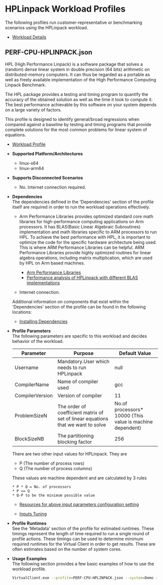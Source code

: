 ﻿# HPLinpack Workload Profiles
The following profiles run customer-representative or benchmarking scenarios using the HPLinpack workload.  

* [Workload Details](./HPLinpack.md)  

## PERF-CPU-HPLINPACK.json
HPL (High Performance Linpack) is a software package that solves a (random) dense linear system in double precision (64 bits) arithmetic on distributed-memory computers. It can thus be regarded as a portable as well as freely available implementation of the High Performance Computing Linpack Benchmark.

The HPL package provides a testing and timing program to quantify the accuracy of the obtained solution as well as the time it took to compute it. The best performance achievable by this software on your system depends on a large variety of factors.

This profile is designed to identify general/broad regressions when compared against a baseline by testing and timing programs that provide complete solutions for the most common problems for linear system of equations.

* [Workload Profile](https://github.com/microsoft/VirtualClient/blob/main/src/VirtualClient/VirtualClient.Main/profiles/PERF-CPU-HPLINPACK.json) 

* **Supported Platform/Architectures**
  * linux-x64
  * linux-arm64

* **Supports Disconnected Scenarios**  
  * No. Internet connection required.

* **Dependencies**  
  The dependencies defined in the 'Dependencies' section of the profile itself are required in order to run the workload operations effectively.
  * Arm Performance Libraries provides optimized standard core math libraries for high-performance computing applications on Arm processors. It has BLAS(Basic Linear Algebraic Subroutines) implementation and math libraries specific to ARM processors to run HPL.
  To achieve the best performance with HPL, it is important to optimize the code for the specific hardware architecture being used. This is where ARM Performance Libraries can be helpful. ARM Performance Libraries provide highly optimized routines for linear algebra operations, including matrix multiplication, which are used by HPL on Arm based machines.

    * [Arm Performance Libraries](https://developer.arm.com/downloads/-/arm-performance-libraries)
    * [Performance analysis of HPLinpack with different BLAS implementations](https://community.arm.com/arm-community-blogs/b/high-performance-computing-blog/posts/profiling-and-tuning-linpack-step-step-guide)
  * Internet connection.

  Additional information on components that exist within the 'Dependencies' section of the profile can be found in the following locations:
  * [Installing Dependencies](https://microsoft.github.io/VirtualClient/docs/category/dependencies/)

* **Profile Parameters**  
  The following parameters are specific to this workload and decides behavior of the workload.

  | Parameter                 | Purpose                                                                         | Default Value |
  |---------------------------|---------------------------------------------------------------------------------|---------------|
  | Username | Mandatory.User which needs to run HPLinpack |null|
  | CompilerName | Name of compiler used | gcc |
  | CompilerVersion | Version of compiler | 11 |
  |   ProblemSizeN       |  The order of coefficient matrix of set of linear equations that we want to solve  | No.of processors* 10000 (This value is machine dependent) |
  |   BlockSizeNB       |  The partitioning blocking factor  | 256 |

  There are two other input values for HPLinpack. They are 
  * P (The number of process rows)
  * Q (The number of process columns)

  These values are machine dependent and are calculated by 3 rules
      
      * P * Q = No. of processors
      * P <= Q 
      * Q-P to be the minimum possible value 

  * [Resources for above input parameters configuration setting](https://netlib.org/utk/people/JackDongarra/faq-linpack.html#_For_HPL_What_problem%20size%20N%20should)

  * [Inputs Tuning](https://community.arm.com/arm-community-blogs/b/high-performance-computing-blog/posts/profiling-and-tuning-linpack-step-step-guide)


* **Profile Runtimes**  
  See the 'Metadata' section of the profile for estimated runtimes. These timings represent the length of time required to run a single round of profile 
  actions. These timings can be used to determine minimum required runtimes for the Virtual Client in order to get results. These are often estimates based on the
  number of system cores. 

* **Usage Examples**  
  The following section provides a few basic examples of how to use the workload profile.

  ``` bash
  VirtualClient.exe --profile=PERF-CPU-HPLINPACK.json --system=Demo --timeout=1440 --packageStore="{BlobConnectionString|SAS Uri}"
  ```
